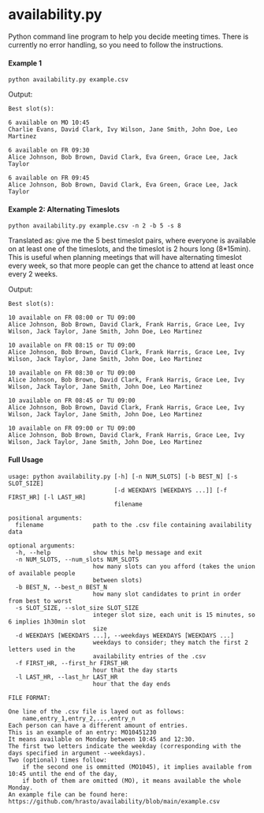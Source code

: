 # availability.py
Python command line program to help you decide meeting times. 
There is currently no error handling, so you need to follow the instructions.

#### Example 1
```
python availability.py example.csv
```
Output: 
```
Best slot(s):

6 available on MO 10:45
Charlie Evans, David Clark, Ivy Wilson, Jane Smith, John Doe, Leo Martinez

6 available on FR 09:30
Alice Johnson, Bob Brown, David Clark, Eva Green, Grace Lee, Jack Taylor

6 available on FR 09:45
Alice Johnson, Bob Brown, David Clark, Eva Green, Grace Lee, Jack Taylor

```

#### Example 2: Alternating Timeslots
```
python availability.py example.csv -n 2 -b 5 -s 8
```
Translated as: give me the 5 best timeslot pairs, where everyone is available on at least one of the timeslots, and the timeslot is 2 hours long (8*15min). This is useful when planning meetings that will have alternating timeslot every week, so that more people can get the chance to attend at least once every 2 weeks.

Output: 
```
Best slot(s):

10 available on FR 08:00 or TU 09:00
Alice Johnson, Bob Brown, David Clark, Frank Harris, Grace Lee, Ivy Wilson, Jack Taylor, Jane Smith, John Doe, Leo Martinez

10 available on FR 08:15 or TU 09:00
Alice Johnson, Bob Brown, David Clark, Frank Harris, Grace Lee, Ivy Wilson, Jack Taylor, Jane Smith, John Doe, Leo Martinez

10 available on FR 08:30 or TU 09:00
Alice Johnson, Bob Brown, David Clark, Frank Harris, Grace Lee, Ivy Wilson, Jack Taylor, Jane Smith, John Doe, Leo Martinez

10 available on FR 08:45 or TU 09:00
Alice Johnson, Bob Brown, David Clark, Frank Harris, Grace Lee, Ivy Wilson, Jack Taylor, Jane Smith, John Doe, Leo Martinez

10 available on FR 09:00 or TU 09:00
Alice Johnson, Bob Brown, David Clark, Frank Harris, Grace Lee, Ivy Wilson, Jack Taylor, Jane Smith, John Doe, Leo Martinez

```

#### Full Usage


```
usage: python availability.py [-h] [-n NUM_SLOTS] [-b BEST_N] [-s SLOT_SIZE]
                              [-d WEEKDAYS [WEEKDAYS ...]] [-f FIRST_HR] [-l LAST_HR]
                              filename

positional arguments:
  filename              path to the .csv file containing availability data

optional arguments:
  -h, --help            show this help message and exit
  -n NUM_SLOTS, --num_slots NUM_SLOTS
                        how many slots can you afford (takes the union of available people
                        between slots)
  -b BEST_N, --best_n BEST_N
                        how many slot candidates to print in order from best to worst
  -s SLOT_SIZE, --slot_size SLOT_SIZE
                        integer slot size, each unit is 15 minutes, so 6 implies 1h30min slot
                        size
  -d WEEKDAYS [WEEKDAYS ...], --weekdays WEEKDAYS [WEEKDAYS ...]
                        weekdays to consider; they match the first 2 letters used in the
                        availability entries of the .csv
  -f FIRST_HR, --first_hr FIRST_HR
                        hour that the day starts
  -l LAST_HR, --last_hr LAST_HR
                        hour that the day ends

FILE FORMAT:

One line of the .csv file is layed out as follows:
    name,entry_1,entry_2,...,entry_n
Each person can have a different amount of entries.
This is an example of an entry: MO10451230
It means available on Monday between 10:45 and 12:30. 
The first two letters indicate the weekday (corresponding with the days specified in argument --weekdays).
Two (optional) times follow:
    if the second one is ommitted (MO1045), it implies available from 10:45 until the end of the day,
    if both of them are omitted (MO), it means available the whole Monday.
An example file can be found here: https://github.com/hrasto/availability/blob/main/example.csv
```
